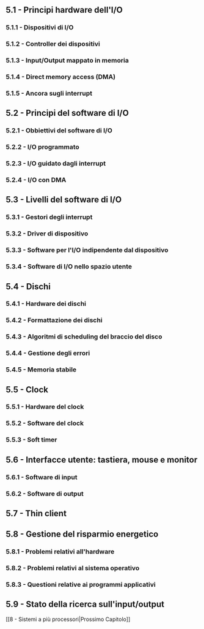 ## 5.1 - Principi hardware dell'I/O

### 5.1.1 - Dispositivi di I/O

### 5.1.2 - Controller dei dispositivi

### 5.1.3 - Input/Output mappato in memoria

### 5.1.4 - Direct memory access (DMA)

### 5.1.5 - Ancora sugli interrupt

## 5.2 - Principi del software di I/O

### 5.2.1 - Obbiettivi del software di I/O

### 5.2.2 - I/O programmato

### 5.2.3 - I/O guidato dagli interrupt

### 5.2.4 - I/O con DMA

## 5.3 - Livelli del software di I/O

### 5.3.1 - Gestori  degli interrupt

### 5.3.2 - Driver di dispositivo

### 5.3.3 - Software per l'I/O indipendente dal dispositivo

### 5.3.4 - Software di I/O nello spazio utente

## 5.4 - Dischi

### 5.4.1 - Hardware dei dischi

### 5.4.2 - Formattazione dei dischi

### 5.4.3 - Algoritmi di scheduling del braccio del disco

### 5.4.4 - Gestione degli errori

### 5.4.5 - Memoria stabile

## 5.5 - Clock

### 5.5.1 - Hardware del clock

### 5.5.2 - Software del clock

### 5.5.3 - Soft timer

## 5.6 - Interfacce utente: tastiera, mouse e monitor

### 5.6.1 - Software di input

### 5.6.2 - Software di output

## 5.7 - Thin client

## 5.8 - Gestione del risparmio energetico

### 5.8.1 - Problemi relativi all'hardware

### 5.8.2 - Problemi relativi al sistema operativo

### 5.8.3 - Questioni relative ai programmi applicativi

## 5.9 - Stato della ricerca sull'input/output


[[8 - Sistemi a più processori|Prossimo Capitolo]]